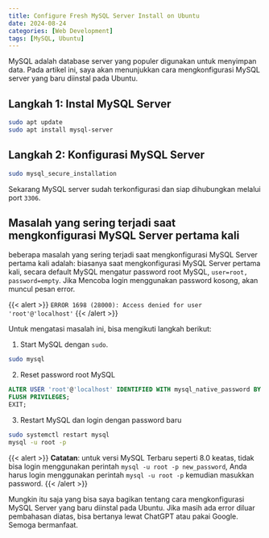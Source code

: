 ```yaml
---
title: Configure Fresh MySQL Server Install on Ubuntu
date: 2024-08-24
categories: [Web Development]
tags: [MySQL, Ubuntu]
---
```


MySQL adalah database server yang populer digunakan untuk menyimpan data.
Pada artikel ini, saya akan menunjukkan cara mengkonfigurasi MySQL server yang baru diinstal pada Ubuntu.

## Langkah 1: Instal MySQL Server
```bash
sudo apt update
sudo apt install mysql-server
```

## Langkah 2: Konfigurasi MySQL Server
```bash
sudo mysql_secure_installation
```

Sekarang MySQL server sudah terkonfigurasi dan siap dihubungkan melalui port `3306`.

## Masalah yang sering terjadi saat mengkonfigurasi MySQL Server pertama kali
beberapa masalah yang sering terjadi saat mengkonfigurasi MySQL Server pertama kali adalah:
biasanya saat mengkonfigurasi MySQL Server pertama kali, secara default MySQL mengatur password root MySQL, `user=root, password=empty`. Jika Mencoba login menggunakan password kosong, akan muncul pesan error.

{{< alert >}}
`ERROR 1698 (28000): Access denied for user 'root'@'localhost'`
{{< /alert >}}

Untuk mengatasi masalah ini, bisa mengikuti langkah berikut:

1. Start MySQL dengan `sudo`.
```bash
sudo mysql
```

2. Reset password root MySQL
```sql
ALTER USER 'root'@'localhost' IDENTIFIED WITH mysql_native_password BY 'New_Password';
FLUSH PRIVILEGES;
EXIT;
```
3. Restart MySQL dan login dengan password baru
```bash
sudo systemctl restart mysql
mysql -u root -p
```
    
{{< alert >}}
**Catatan**: untuk versi MySQL Terbaru seperti 8.0 keatas, tidak bisa login menggunakan perintah `mysql -u root -p new_password`, Anda harus login menggunakan perintah `mysql -u root -p` kemudian masukkan password.
{{< /alert >}}

Mungkin itu saja yang bisa saya bagikan tentang cara mengkonfigurasi MySQL Server yang baru diinstal pada Ubuntu. Jika masih ada error diluar pembahasan diatas, bisa bertanya lewat ChatGPT atau pakai Google. Semoga bermanfaat.